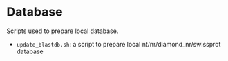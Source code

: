 # Database

Scripts used to prepare local database. 

* `update_blastdb.sh`: a script to prepare local nt/nr/diamond_nr/swissprot database
